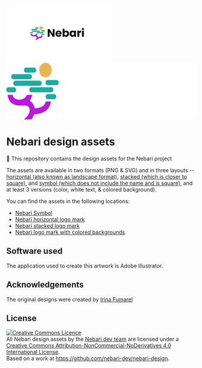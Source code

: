 <img alt="Nebari horizontal logo mark - black text" src="./logo-mark/horizontal/Nebari-Logo-Horizontal-Lockup.svg#gh-light-mode-only" height="150" />

<img alt="Nebari horizontal logo mark - white text" src="./logo-mark/horizontal/Nebari-Logo-Horizontal-Lockup-White-text.svg#gh-dark-mode-only" height="150" />

# Nebari design assets

🎨 This repository contains the design assets for the Nebari project

The assets are available in two formats (PNG & SVG) and in three layouts --
[horizontal (also known as landscape format)](./logo-mark/), [stacked (which is closer to square)](./logo-mark/),
and [symbol (which does not include the name and is square)](./symbol/), and at least 3 versions (color, white text, & colored background).

You can find the assets in the following locations:

- [Nebari Symbol](./symbol/)
- [Nebari horizontal logo mark](./logo-mark/horizontal/)
- [Nebari stacked logo mark](./logo-mark/stacked/)
- [Nebari logo mark with colored backgrounds](./logo-mark/colored-background/)

## Software used

The application used to create this artwork is Adobe Illustrator.

## Acknowledgements

The original designs were created by [Irina Fumarel](https://github.com/irinafumarel)

## License

<a rel="license" href="http://creativecommons.org/licenses/by-nc-nd/4.0/"><img alt="Creative Commons Licence" style="border-width:0" src="https://i.creativecommons.org/l/by-nc-nd/4.0/88x31.png" /></a><br /><span xmlns:dct="http://purl.org/dc/terms/" href="http://purl.org/dc/dcmitype/StillImage" property="dct:title" rel="dct:type">All Nebari design assets </span> by the <a xmlns:cc="http://creativecommons.org/ns#" href="https://nebari.dev" property="cc:attributionName" rel="cc:attributionURL">Nebari dev team</a> are licensed under a <a rel="license" href="http://creativecommons.org/licenses/by-nc-nd/4.0/">Creative Commons Attribution-NonCommercial-NoDerivatives 4.0 International License</a>.<br /> Based on a work at <a xmlns:dct="http://purl.org/dc/terms/" href="https://github.com/nebari-dev/nebari-design" rel="dct:source">https://github.com/nebari-dev/nebari-design</a>.
